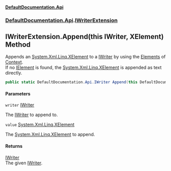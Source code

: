 #### [DefaultDocumentation.Api](index.md 'index')
### [DefaultDocumentation.Api](index.md#DefaultDocumentation.Api 'DefaultDocumentation.Api').[IWriterExtension](IWriterExtension.md 'DefaultDocumentation.Api.IWriterExtension')

## IWriterExtension.Append(this IWriter, XElement) Method

Appends an [System.Xml.Linq.XElement](https://docs.microsoft.com/en-us/dotnet/api/System.Xml.Linq.XElement 'System.Xml.Linq.XElement') to a [IWriter](IWriter.md 'DefaultDocumentation.Api.IWriter') by using the [Elements](IGeneralContext.Elements.md 'DefaultDocumentation.IGeneralContext.Elements') of [Context](IWriter.Context.md 'DefaultDocumentation.Api.IWriter.Context').  
If no [IElement](IElement.md 'DefaultDocumentation.Api.IElement') is found, the [System.Xml.Linq.XElement](https://docs.microsoft.com/en-us/dotnet/api/System.Xml.Linq.XElement 'System.Xml.Linq.XElement') is appended as text directly.

```csharp
public static DefaultDocumentation.Api.IWriter Append(this DefaultDocumentation.Api.IWriter writer, System.Xml.Linq.XElement? value);
```
#### Parameters

<a name='DefaultDocumentation.Api.IWriterExtension.Append(thisDefaultDocumentation.Api.IWriter,System.Xml.Linq.XElement).writer'></a>

`writer` [IWriter](IWriter.md 'DefaultDocumentation.Api.IWriter')

The [IWriter](IWriter.md 'DefaultDocumentation.Api.IWriter') to append to.

<a name='DefaultDocumentation.Api.IWriterExtension.Append(thisDefaultDocumentation.Api.IWriter,System.Xml.Linq.XElement).value'></a>

`value` [System.Xml.Linq.XElement](https://docs.microsoft.com/en-us/dotnet/api/System.Xml.Linq.XElement 'System.Xml.Linq.XElement')

The [System.Xml.Linq.XElement](https://docs.microsoft.com/en-us/dotnet/api/System.Xml.Linq.XElement 'System.Xml.Linq.XElement') to append.

#### Returns
[IWriter](IWriter.md 'DefaultDocumentation.Api.IWriter')  
The given [IWriter](IWriter.md 'DefaultDocumentation.Api.IWriter').